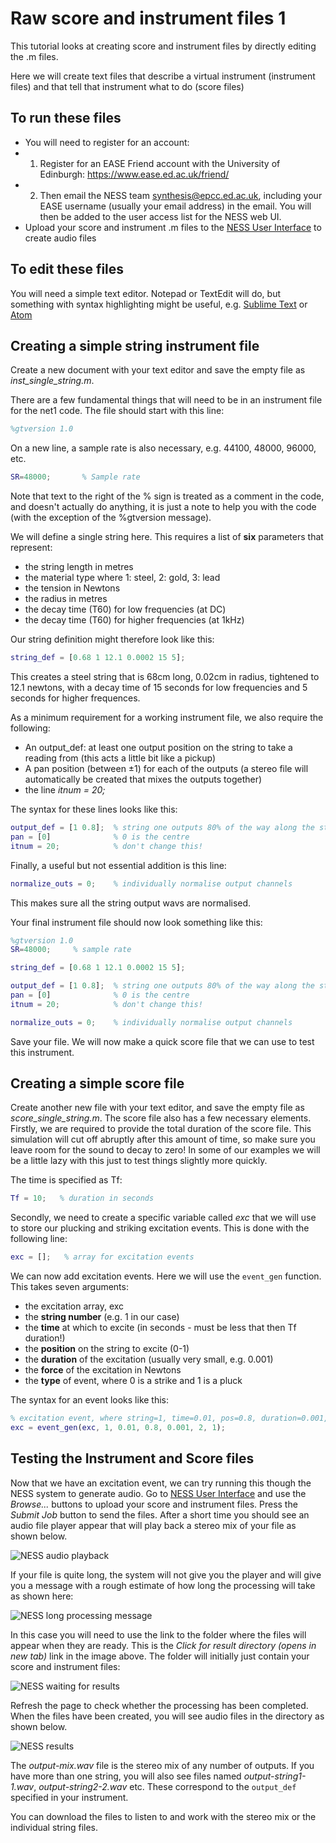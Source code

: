 # Raw score and instrument files 1
This tutorial looks at creating score and instrument files by directly editing the .m files.

Here we will create text files that describe a virtual instrument (instrument files) and that tell that instrument what to do (score files)

## To run these files
- You will need to register for an account:
- 1) Register for an EASE Friend account with the University of Edinburgh: https://www.ease.ed.ac.uk/friend/
- 2) Then email the NESS team synthesis@epcc.ed.ac.uk, including your EASE username (usually your email address) in the email.  You will then be added to the user access list for the NESS web UI.
- Upload your score and instrument .m files to the [NESS User Interface](https://ness-frontend.eca.ed.ac.uk/) to create audio files

## To edit these files
You will need a simple text editor. Notepad or TextEdit will do, but something with syntax highlighting might be useful, e.g. [Sublime Text](https://www.sublimetext.com/) or [Atom](https://atom.io/)

## Creating a simple string instrument file
Create a new document with your text editor and save the empty file as *inst_single_string.m*.

There are a few fundamental things that will need to be in an instrument file for the net1 code.
The file should start with this line:

```matlab
%gtversion 1.0
```

On a new line, a sample rate is also necessary, e.g. 44100, 48000, 96000, etc.
```matlab
SR=48000;       % Sample rate
```

Note that text to the right of the % sign is treated as a comment in the code, and doesn't actually do anything, it is just a note to help you with the code (with the exception of the %gtversion message).

We will define a single string here. This requires a list of **six** parameters that represent:
- the string length in metres
- the material type where 1: steel, 2: gold, 3: lead
- the tension in Newtons
- the radius in metres
- the decay time (T60) for low frequencies (at DC)
- the decay time (T60) for higher frequencies (at 1kHz)

Our string definition might therefore look like this:
```matlab
string_def = [0.68 1 12.1 0.0002 15 5];
```
This creates a steel string that is 68cm long, 0.02cm in radius, tightened to 12.1 newtons, with a decay time of 15 seconds for low frequencies and 5 seconds for higher frequences.

As a minimum requirement for a working instrument file, we also require the following:
- An output_def: at least one output position on the string to take a reading from (this acts a little bit like a pickup)
- A pan position (between ±1) for each of the outputs (a stereo file will automatically be created that mixes the outputs together)
- the line *itnum = 20;*


The syntax for these lines looks like this:
```matlab
output_def = [1 0.8];  % string one outputs 80% of the way along the string 
pan = [0]              % 0 is the centre
itnum = 20;            % don't change this!
```

Finally, a useful but not essential addition is this line:
```matlab
normalize_outs = 0;    % individually normalise output channels
```
This makes sure all the string output wavs are normalised.

Your final instrument file should now look something like this:
```matlab
%gtversion 1.0
SR=48000;     % sample rate

string_def = [0.68 1 12.1 0.0002 15 5];

output_def = [1 0.8];  % string one outputs 80% of the way along the string 
pan = [0]              % 0 is the centre
itnum = 20;            % don't change this!

normalize_outs = 0;    % individually normalise output channels
```

Save your file. We will now make a quick score file that we can use to test this instrument.

## Creating a simple score file
Create another new file with your text editor, and save the empty file as *score_single_string.m*. The score file also has a few necessary elements. Firstly, we are required to provide the total duration of the score file. This simulation will cut off abruptly after this amount of time, so make sure you leave room for the sound to decay to zero! In some of our examples we will be a little lazy with this just to test things slightly more quickly.

The time is specified as Tf:
```matlab
Tf = 10;   % duration in seconds
```

Secondly, we need to create a specific variable called *exc* that we will use to store our plucking and striking excitation events. This is done with the following line:
```matlab
exc = [];   % array for excitation events
```

We can now add excitation events. Here we will use the ```event_gen``` function. This takes seven arguments:
- the excitation array, exc
- the **string number** (e.g. 1 in our case)
- the **time** at which to excite (in seconds - must be less that then Tf duration!)
- the **position** on the string to excite (0-1)
- the **duration** of the excitation (usually very small, e.g. 0.001)
- the **force** of the excitation in Newtons
- the **type** of event, where 0 is a strike and 1 is a pluck

The syntax for an event looks like this:
```matlab
% excitation event, where string=1, time=0.01, pos=0.8, duration=0.001, force=2, type=0 (strike)
exc = event_gen(exc, 1, 0.01, 0.8, 0.001, 2, 1);
```



## Testing the Instrument and Score files
Now that we have an excitation event, we can try running this though the NESS system to generate audio. Go to [NESS User Interface](https://ness-frontend.eca.ed.ac.uk/) and use the *Browse...* buttons to upload your score and instrument files. Press the *Submit Job* button to send the files. After a short time you should see an audio file player appear that will play back a stereo mix of your file as shown below.

![NESS audio playback](http://tommudd.co.uk/ness/images/ness_interface_playback.png)

If your file is quite long, the system will not give you the player and will give you a message with a rough estimate of how long the processing will take as shown here:

![NESS long processing message](http://tommudd.co.uk/ness/images/ness_slow_processing.png)

In this case you will need to use the link to the folder where the files will appear when they are ready. This is the *Click for result directory (opens in new tab)* link in the image above. The folder will initially just contain your score and instrument files:

![NESS waiting for results](http://tommudd.co.uk/ness/images/ness_waiting_for_results.png)

Refresh the page to check whether the processing has been completed. When the files have been created, you will see audio files in the directory as shown below.

![NESS results](http://tommudd.co.uk/ness/images/ness_results.png)

The *output-mix.wav* file is the stereo mix of any number of outputs. If you have more than one string, you will also see files named *output-string1-1.wav*, *output-string2-2.wav* etc. These correspond to the ```output_def``` specified in your instrument.

You can download the files to listen to and work with the stereo mix or the individual string files.
